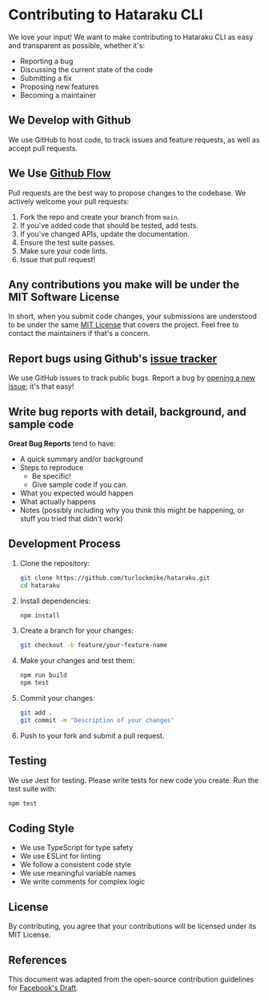 # Contributing to Hataraku CLI

We love your input! We want to make contributing to Hataraku CLI as easy and transparent as possible, whether it's:

- Reporting a bug
- Discussing the current state of the code
- Submitting a fix
- Proposing new features
- Becoming a maintainer

## We Develop with Github

We use GitHub to host code, to track issues and feature requests, as well as accept pull requests.

## We Use [Github Flow](https://guides.github.com/introduction/flow/index.html)

Pull requests are the best way to propose changes to the codebase. We actively welcome your pull requests:

1. Fork the repo and create your branch from `main`.
2. If you've added code that should be tested, add tests.
3. If you've changed APIs, update the documentation.
4. Ensure the test suite passes.
5. Make sure your code lints.
6. Issue that pull request!

## Any contributions you make will be under the MIT Software License

In short, when you submit code changes, your submissions are understood to be under the same [MIT License](http://choosealicense.com/licenses/mit/) that covers the project. Feel free to contact the maintainers if that's a concern.

## Report bugs using Github's [issue tracker](https://github.com/turlockmike/hataraku/issues)

We use GitHub issues to track public bugs. Report a bug by [opening a new issue](https://github.com/turlockmike/hataraku/issues/new); it's that easy!

## Write bug reports with detail, background, and sample code

**Great Bug Reports** tend to have:

- A quick summary and/or background
- Steps to reproduce
  - Be specific!
  - Give sample code if you can.
- What you expected would happen
- What actually happens
- Notes (possibly including why you think this might be happening, or stuff you tried that didn't work)

## Development Process

1. Clone the repository:
   ```bash
   git clone https://github.com/turlockmike/hataraku.git
   cd hataraku
   ```

2. Install dependencies:
   ```bash
   npm install
   ```

3. Create a branch for your changes:
   ```bash
   git checkout -b feature/your-feature-name
   ```

4. Make your changes and test them:
   ```bash
   npm run build
   npm test
   ```

5. Commit your changes:
   ```bash
   git add .
   git commit -m "Description of your changes"
   ```

6. Push to your fork and submit a pull request.

## Testing

We use Jest for testing. Please write tests for new code you create. Run the test suite with:

```bash
npm test
```

## Coding Style

- We use TypeScript for type safety
- We use ESLint for linting
- We follow a consistent code style
- We use meaningful variable names
- We write comments for complex logic

## License

By contributing, you agree that your contributions will be licensed under its MIT License.

## References

This document was adapted from the open-source contribution guidelines for [Facebook's Draft](https://github.com/facebook/draft-js/blob/a9316a723f9e918afde44dea68b5f9f39b7d9b00/CONTRIBUTING.md).